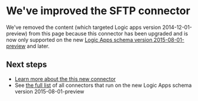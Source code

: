 <properties
	pageTitle="Using the SFTP Connector in Logic Apps | Microsoft Azure App Service"
	description="How to create and configure the SFTP Connector or API app and use it in a logic app in Azure App Service"
	authors="msftman"
	manager="erikre"
	editor=""
	services="logic-apps"
	documentationCenter=""/>

<tags
	ms.service="logic-apps"
	ms.workload="integration"
	ms.tgt_pltfrm="na"
	ms.devlang="na"
	ms.topic="article"
	ms.date="04/19/2016"
    ms.author="deonhe"/>

# We've improved the SFTP connector 

We've removed the content (which targeted Logic apps version 2014-12-01-preview) from this page because this connector has been upgraded and is now only supported on the new [Logic Apps schema version 2015-08-01-preview](./app-service-logic-schema-2015-08-01.md) and later. 


## Next steps    

- [Learn more about the this new connector](../connectors/connectors-create-api-sftp.md)
- See [the full list](../connectors/apis-list.md) of all connectors that run on the new Logic Apps schema version 2015-08-01-preview  